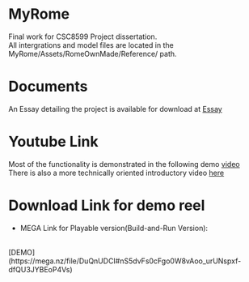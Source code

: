 # MyRome
Final work for CSC8599 Project dissertation.  
All intergrations and model files are located in the MyRome/Assets/RomeOwnMade/Reference/ path.

# Documents
An Essay detailing the project is available for download at [Essay](https://github.com/Shanrui03/MyRome-UnityEditor2020.3.30f1c1/blob/main/210029394Rui%20Shan%20Dissertation.pdf)

# Youtube Link
Most of the functionality is demonstrated in the following demo [video](https://youtu.be/xUnqanETWmA)
<br>
There is also a more technically oriented introductory video [here](https://youtu.be/-ndr5yL76Ug)

# Download Link for demo reel
* MEGA Link for Playable version(Build-and-Run Version):
<br>
[DEMO](https://mega.nz/file/DuQnUDCI#nS5dvFs0cFgo0W8vAoo_urUNspxf-dfQU3JYBEoP4Vs)
